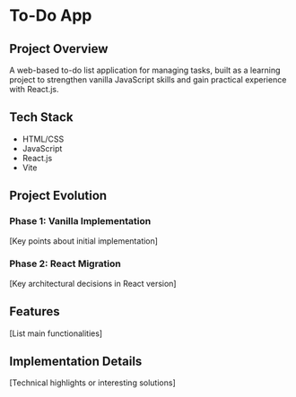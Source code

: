 # To-Do App

## Project Overview
A web-based to-do list application for managing tasks, built as a learning project to strengthen vanilla JavaScript skills and gain practical experience with React.js.

## Tech Stack
- HTML/CSS
- JavaScript
- React.js
- Vite

## Project Evolution
### Phase 1: Vanilla Implementation
[Key points about initial implementation]

### Phase 2: React Migration
[Key architectural decisions in React version]

## Features
[List main functionalities]

## Implementation Details
[Technical highlights or interesting solutions]

